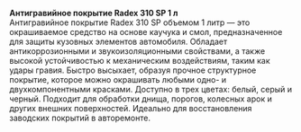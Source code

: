 **Антигравийное покрытие Radex 310 SP 1 л**  
Антигравийное покрытие Radex 310 SP объемом 1 литр — это окрашиваемое средство на основе каучука и смол, предназначенное для защиты кузовных элементов автомобиля. Обладает антикоррозионными и звукоизоляционными свойствами, а также высокой устойчивостью к механическим воздействиям, таким как удары гравия. Быстро высыхает, образуя прочное структурное покрытие, которое можно окрашивать любыми одно- и двухкомпонентными красками. Доступно в трех цветах: белый, серый и черный. Подходит для обработки днища, порогов, колесных арок и других внешних поверхностей. Идеально для восстановления заводских покрытий в авторемонте.


